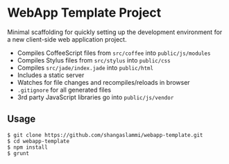 # WebApp Template Project

Minimal scaffolding for quickly setting up the development environment for a new client-side web application project.

* Compiles CoffeeScript files from `src/coffee` into `public/js/modules`
* Compiles Stylus files from `src/stylus` into `public/css`
* Compiles `src/jade/index.jade` into `public/html`
* Includes a static server
* Watches for file changes and recompiles/reloads in browser
* `.gitignore` for all generated files
* 3rd party JavaScript libraries go into `public/js/vendor`

## Usage

    $ git clone https://github.com/shangaslammi/webapp-template.git
    $ cd webapp-template
    $ npm install
    $ grunt
